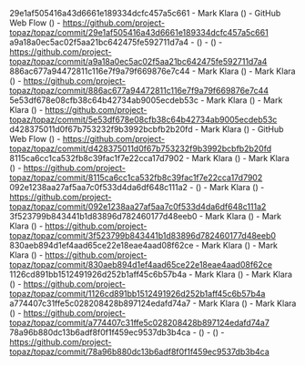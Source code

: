 29e1af505416a43d6661e189334dcfc457a5c661 - Mark Klara () - GitHub Web Flow () - https://github.com/project-topaz/topaz/commit/29e1af505416a43d6661e189334dcfc457a5c661
a9a18a0ec5ac02f5aa21bc642475fe592711d7a4 -  () -  () - https://github.com/project-topaz/topaz/commit/a9a18a0ec5ac02f5aa21bc642475fe592711d7a4
886ac677a94472811c116e7f9a79f669876e7c44 - Mark Klara () - Mark Klara () - https://github.com/project-topaz/topaz/commit/886ac677a94472811c116e7f9a79f669876e7c44
5e53df678e08cfb38c64b42734ab9005ecdeb53c - Mark Klara () - Mark Klara () - https://github.com/project-topaz/topaz/commit/5e53df678e08cfb38c64b42734ab9005ecdeb53c
d428375011d0f67b753232f9b3992bcbfb2b20fd - Mark Klara () - GitHub Web Flow () - https://github.com/project-topaz/topaz/commit/d428375011d0f67b753232f9b3992bcbfb2b20fd
8115ca6cc1ca532fb8c39fac1f7e22cca17d7902 - Mark Klara () - Mark Klara () - https://github.com/project-topaz/topaz/commit/8115ca6cc1ca532fb8c39fac1f7e22cca17d7902
092e1238aa27af5aa7c0f533d4da6df648c111a2 -  () - Mark Klara () - https://github.com/project-topaz/topaz/commit/092e1238aa27af5aa7c0f533d4da6df648c111a2
3f523799b843441b1d83896d782460177d48eeb0 - Mark Klara () - Mark Klara () - https://github.com/project-topaz/topaz/commit/3f523799b843441b1d83896d782460177d48eeb0
830aeb894d1ef4aad65ce22e18eae4aad08f62ce - Mark Klara () - Mark Klara () - https://github.com/project-topaz/topaz/commit/830aeb894d1ef4aad65ce22e18eae4aad08f62ce
1126cd891bb1512491926d252b1aff45c6b57b4a - Mark Klara () - Mark Klara () - https://github.com/project-topaz/topaz/commit/1126cd891bb1512491926d252b1aff45c6b57b4a
a774407c31ffe5c028208428b897124edafd74a7 - Mark Klara () - Mark Klara () - https://github.com/project-topaz/topaz/commit/a774407c31ffe5c028208428b897124edafd74a7
78a96b880dc13b6adf8f0f1f459ec9537db3b4ca -  () -  () - https://github.com/project-topaz/topaz/commit/78a96b880dc13b6adf8f0f1f459ec9537db3b4ca
